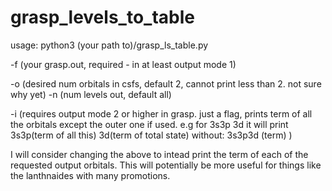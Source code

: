 # grasp_levels_to_table
usage: python3 (your path to)/grasp_ls_table.py 

-f (your grasp.out, required - in at least output mode 1)

 -o (desired num orbitals in csfs, default 2, cannot print less than 2. not sure why yet) 
-n (num levels out, default all) 

-i (requires output mode 2 or higher in grasp. just a flag, prints term of all the orbitals except the outer one if used. e.g for 3s3p 3d it will print 3s3p(term of all this) 3d(term of total state) without: 3s3p3d (term) )

I will consider changing the above to intead print the term of each of the requested output orbitals. This will potentially be more useful for things like the lanthnaides with many promotions.